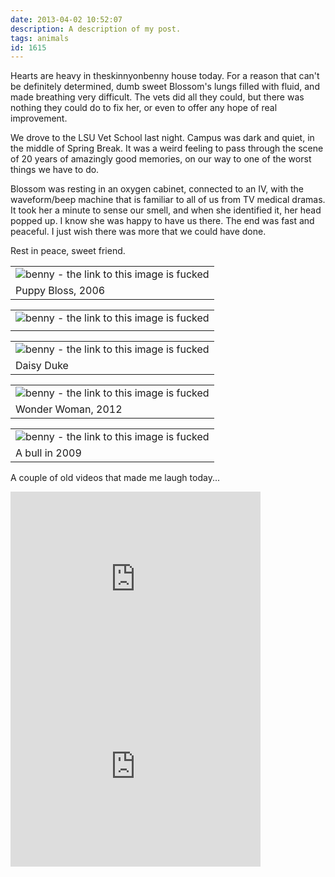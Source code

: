 ```yaml
---
date: 2013-04-02 10:52:07
description: A description of my post.
tags: animals
id: 1615
---
```

Hearts are heavy in theskinnyonbenny house today.  For a reason that can't be definitely determined, dumb sweet Blossom's lungs filled with fluid, and made breathing very difficult.  The vets did all they could, but there was nothing they could do to fix her, or even to offer any hope of real improvement.

We drove to the LSU Vet School last night.  Campus was dark and quiet, in the middle of Spring Break.  It was a weird feeling to pass through the scene of 20 years of amazingly good memories, on our way to one of the worst things we have to do.
<!--more-->
Blossom was resting in an oxygen cabinet, connected to an IV, with the waveform/beep machine that is familiar to all of us from TV medical dramas.  It took her a minute to sense our smell, and when she identified it, her head popped up.  I know she was happy to have us there.  The end was fast and peaceful.  I just wish there was more that we could have done.

Rest in peace, sweet friend.

<table class="centered" ><tr><td><img src="http://theskinnyonbenny.com/img/gal/017%20-%20New%20Animals%20-%20Spring%202006/photo_photo010.jpg" alt="benny - the link to this image is fucked"  /></td></tr><tr><td caption">Puppy Bloss, 2006</td></tr></table>

<table class="centered" ><tr><td><img src="http://theskinnyonbenny.com/img/gal/087%20-%20Spring%20Again%20Means%20Farm%20Pics/resIMG_20120225_0189.JPG" alt="benny - the link to this image is fucked"  /></td></tr><tr><td caption"></td></tr></table>

<table class="centered" ><tr><td><img src="http://theskinnyonbenny.com/img/gal/099%20-%20Krewe%20of%20Mutts%202013/resIMG_20130127_4056.JPG" alt="benny - the link to this image is fucked"  /></td></tr><tr><td caption">Daisy Duke</td></tr></table>

<table class="centered" ><tr><td><img src="http://theskinnyonbenny.com/img/gal/085%20-%20Krewe%20of%20Mutts%202012/resIMG_20120129_1469.JPG" alt="benny - the link to this image is fucked"  /></td></tr><tr><td caption">Wonder Woman, 2012</td></tr></table>

<table class="centered" ><tr><td><img src="http://theskinnyonbenny.com/img/gal/052%20-%20Mardi%20Gras%202009/resIMG_5648.JPG" alt="benny - the link to this image is fucked"  /></td></tr><tr><td caption">A bull in 2009</td></tr></table>

A couple of old videos that made me laugh today...

<iframe src="http://player.vimeo.com/video/646905?title=0&amp;byline=0&amp;portrait=0&amp;color=666698" width="400" height="300" frameborder="0" webkitAllowFullScreen mozallowfullscreen allowFullScreen></iframe>

<iframe src="http://player.vimeo.com/video/1434059?title=0&amp;byline=0&amp;portrait=0&amp;color=666698" width="400" height="300" frameborder="0" webkitAllowFullScreen mozallowfullscreen allowFullScreen></iframe>